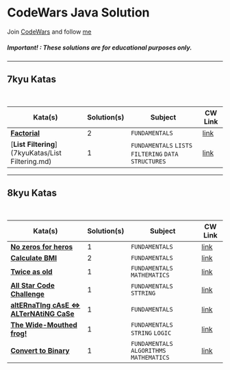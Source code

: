 # CodeWars Java Solution

Join [CodeWars](https://www.codewars.com/dashboard) and follow [me](https://www.codewars.com/users/panifedov)

##### Important! : These solutions are for educational purposes only.




---

## 7kyu Katas

<br>

| Kata(s)                    | Solution(s) | Subject         | CW Link |
|----------------------------|-------------|-----------------|--|
| [**Factorial**](7kyuKatas/Factorial.md) | 2           | `FUNDAMENTALS`  | [link](https://www.codewars.com/kata/57a049e253ba33ac5e000212/train/java) |
| [**List Filtering**](7kyuKatas/List Filtering.md) | 1           | `FUNDAMENTALS` `LISTS` `FILTERING` `DATA STRUCTURES`  | [link](https://www.codewars.com/kata/53dbd5315a3c69eed20002dd/train/java) |



---

## 8kyu Katas

<br>

| Kata(s)                    | Solution(s) | Subject                         | CW Link |
|----------------------------|--|---------------------------------|--|
| [**No zeros for heros**](https://github.com/panifedov/CodeWars_Java_Solutions/blob/a9bb78df3a8d9529e36e17dfc6dc1f8b56a74fea/8kyuKatas/No%20zeros%20for%20heros.md) | 1 | `FUNDAMENTALS`                  | [link](https://www.codewars.com/kata/570a6a46455d08ff8d001002/train/java) |
| [**Calculate BMI**](https://github.com/panifedov/CodeWars_Java_Solutions/blob/4be808b9914ac76a4aedb199eb37a205a4854865/8kyuKatas/Calculate%20BMI.md) | 2 | `FUNDAMENTALS`                  | [link](https://www.codewars.com/kata/57a429e253ba3381850000fb/train/java) |
| [**Twice as old**](https://github.com/panifedov/CodeWars_Java_Solutions/blob/4be808b9914ac76a4aedb199eb37a205a4854865/8kyuKatas/Twice%20as%20old.md) | 1| `FUNDAMENTALS` `MATHEMATICS`    | [link](https://www.codewars.com/kata/5b853229cfde412a470000d0/train/java) |
| [**All Star Code Challenge**](https://github.com/panifedov/CodeWars_Java_Solutions/blob/8cc69d440dc8358da09b71ac631be69931f8a84a/8kyuKatas/All%20Star%20Code%20Challenge%20%2318.md) | 1| `FUNDAMENTALS` `STTRING`        | [link](https://www.codewars.com/kata/5865918c6b569962950002a1/train/java) |
| [**altERnaTIng cAsE <=> ALTerNAtiNG CaSe**](https://github.com/panifedov/CodeWars_Java_Solutions/blob/8cc69d440dc8358da09b71ac631be69931f8a84a/8kyuKatas/altERnaTIng%20cAsE%20%3C=%3E%20ALTerNAtiNG%20CaSe.md) | 1| `FUNDAMENTALS`                  | [link](https://www.codewars.com/kata/56efc695740d30f963000557/train/java) |
| [**The Wide-Mouthed frog!**](https://github.com/panifedov/CodeWars_Java_Solutions/blob/8cc69d440dc8358da09b71ac631be69931f8a84a/8kyuKatas/The%20Wide-Mouthed%20frog!.md) | 1| `FUNDAMENTALS` `STRING` `LOGIC` | [link](https://www.codewars.com/kata/57ec8bd8f670e9a47a000f89/train/java) |
| [**Convert to Binary**](https://github.com/panifedov/CodeWars_Java_Solutions/blob/73c032ba3a1f9f80e32f029441c75cb5db1d4685/8kyuKatas/Convert%20to%20Binary.md) | 1| `FUNDAMENTALS` `ALGORITHMS` `MATHEMATICS` | [link](https://www.codewars.com/kata/59fca81a5712f9fa4700159a/train/java) |


